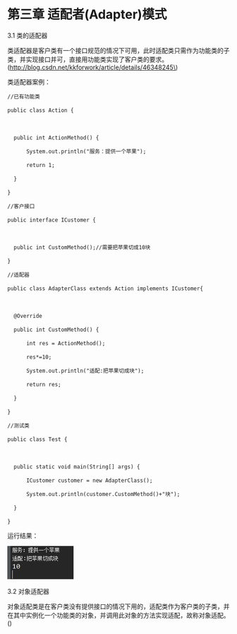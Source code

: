 # 第三章 适配者\(Adapter\)模式

3.1 类的适配器

 类适配器是客户类有一个接口规范的情况下可用，此时适配类只需作为功能类的子类，并实现接口并可，直接用功能类实现了客户类的要求。\(http://blog.csdn.net/kkforwork/article/details/46348245\)

类适配器案例：

`//已有功能类
`

`public class Action {
`

`
`

`	public int ActionMethod() {
`

`		System.out.println("服务：提供一个苹果");
`

`		return 1;
`

`	}
`

`}`

`//客户接口
`

`public interface ICustomer {
`

`
`

`	public int CustomMethod();//需要把苹果切成10块
`

`}
`

`//适配器
`

`public class AdapterClass extends Action implements ICustomer{
`

`
`

`	@Override
`

`	public int CustomMethod() {
`

`		int res = ActionMethod();
`

`		res*=10;
`

`		System.out.println("适配:把苹果切成块");
`

`		return res;
`

`	}
`

`}`

`//测试类
`

`public class Test {
`

`
`

`	public static void main(String[] args) {
`

`		ICustomer customer = new AdapterClass();
`

`		System.out.println(customer.CustomMethod()+"块");
`

`	}
`

`}
`

运行结果：

![](/assets/image3_1.png)



3.2 对象适配器

 对象适配类是在客户类没有提供接口的情况下用的，适配类作为客户类的子类，并在其中实例化一个功能类的对象，并调用此对象的方法实现适配，故称对象适配。\(\)

